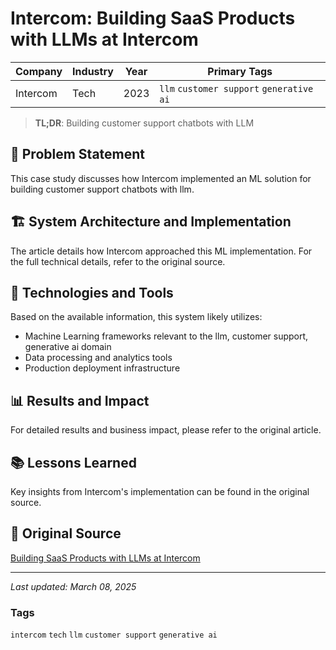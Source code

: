 # Intercom: Building SaaS Products with LLMs at Intercom

| Company | Industry | Year | Primary Tags | 
|---------|----------|------|--------------|
| Intercom | Tech | 2023 | `llm` `customer support` `generative ai` |

> **TL;DR**: Building customer support chatbots with LLM

## 📝 Problem Statement

This case study discusses how Intercom implemented an ML solution for building customer support chatbots with llm.

## 🏗️ System Architecture and Implementation

The article details how Intercom approached this ML implementation. For the full technical details, refer to the original source.

## 🔧 Technologies and Tools

Based on the available information, this system likely utilizes:

- Machine Learning frameworks relevant to the llm, customer support, generative ai domain
- Data processing and analytics tools
- Production deployment infrastructure

## 📊 Results and Impact

For detailed results and business impact, please refer to the original article.

## 📚 Lessons Learned

Key insights from Intercom's implementation can be found in the original source.

## 🔗 Original Source

[Building SaaS Products with LLMs at Intercom](https://www.youtube.com/watch?v=VTrJqRfJ5gk)

---

*Last updated: March 08, 2025*

### Tags

`intercom` `tech` `llm` `customer support` `generative ai`
